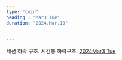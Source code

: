 ```yaml
---
type: "coin"
heading : "Mar3 Tue"
duration: "2024.Mar.19"


---
```

 



세션 하락 구조. 시간봉 하락구조.
[2024Mar3 Tue](/todo/images/Document2024Mar3-Tue.pdf)

